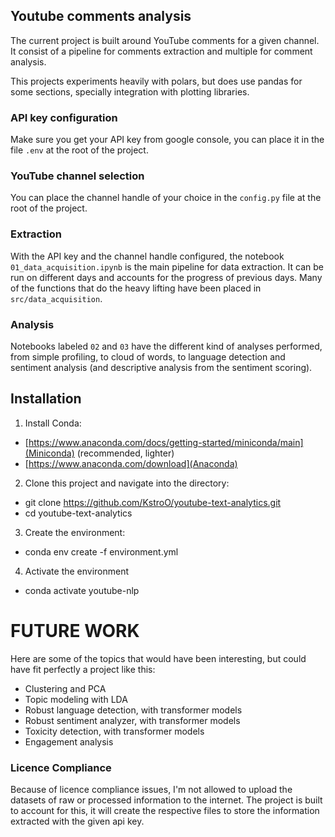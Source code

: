 ## Youtube comments analysis
The current project is built around YouTube comments for a given channel. It consist of a pipeline for comments extraction and multiple for comment analysis.

This projects experiments heavily with polars, but does use pandas for some sections, specially integration with plotting libraries.

### API key configuration
Make sure you get your API key from google console, you can place it in the file `.env` at the root of the project.

### YouTube channel selection
You can place the channel handle of your choice in the `config.py` file at the root of the project.

### Extraction
With the API key and the channel handle configured, the notebook `01_data_acquisition.ipynb` is the main pipeline for data extraction. It can be run on different days and accounts for the progress of previous days. Many of the functions that do the heavy lifting have been placed in `src/data_acquisition`.

### Analysis
Notebooks labeled `02` and `03` have the different kind of analyses performed, from simple profiling, to cloud of words, to language detection and sentiment analysis (and descriptive analysis from the sentiment scoring).

## Installation
1. Install Conda:
- [https://www.anaconda.com/docs/getting-started/miniconda/main](Miniconda) (recommended, lighter)
- [https://www.anaconda.com/download](Anaconda)
2. Clone this project and navigate into the directory:
- git clone https://github.com/KstroO/youtube-text-analytics.git
- cd youtube-text-analytics
3. Create the environment:
- conda env create -f environment.yml
4. Activate the environment
- conda activate youtube-nlp

# FUTURE WORK

Here are some of the topics that would have been interesting, but could have fit perfectly a project like this:

- Clustering and PCA
- Topic modeling with LDA
- Robust language detection, with transformer models
- Robust sentiment analyzer, with transformer models
- Toxicity detection, with transformer models
- Engagement analysis

### Licence Compliance
Because of licence compliance issues, I'm not allowed to upload the datasets of raw or
processed information to the internet. The project is built to account for this, it will create
the respective files to store the information extracted with the given api key.
